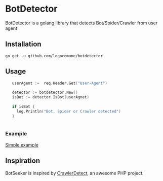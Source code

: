 # BotDetector

BotDetector is a golang library that detects Bot/Spider/Crawler from user agent

## Installation

`go get -u github.com/logocomune/botdetector`

## Usage

```go
   userAgent :=  req.Header.Get("User-Agent")
   
   detector := botdetector.New()
   isBot := detector.IsBot(userAgnet)
   
   if isBot {
   	 log.Println("Bot, Spider or Crawler detected")
   }
    
```
 
### Example

[Simple example](_example/main.go)

## Inspiration

BotSeeker is inspired by [CrawlerDetect](https://github.com/JayBizzle/Crawler-Detect), an awesome PHP project.
 
